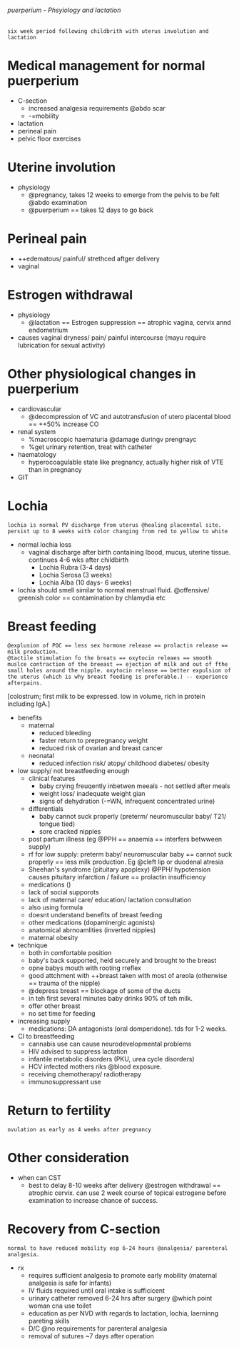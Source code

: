 ###### puerperium - Phsyiology and lactation
    six week period following childbrith with uterus involution and lactation

# Medical management for normal puerperium
- C-section
    + increased analgesia requirements @abdo scar
    + -=mobility
- lactation
- perineal pain
- pelvic floor exercises

# Uterine involution
- physiology
    + @pregnancy, takes 12 weeks to emerge from the pelvis to be felt @abdo examination
    + @puerperium == takes 12 days to go back

# Perineal pain
- ++edematous/ painful/ strethced aftger delivery
- vaginal

# Estrogen withdrawal
- physiology    
    + @lactation == Estrogen suppression == atrophic vagina, cervix annd endometrium 
- causes vaginal dryness/ pain/ painful intercourse (mayu require lubrication for sexual activity)

# Other physiological changes in puerperium
- cardiovascular
    + @decompression of VC and autotransfusion of utero placental blood == ++50% increase CO
- renal system
    + %macroscopic haematuria @damage duringv prengnayc
    + %get urinary retention, treat with catheter
- haematology
    + hyperocoagulable state like pregnancy, actually higher risk of VTE than in pregnancy
- GIT

# Lochia
    lochia is normal PV discharge from uterus @healing placenntal site. persist up to 8 weeks with color changing from red to yellow to white
- normal lochia loss
    + vaginal discharge after birth containing lbood, mucus, uterine tissue. continues 4-6 wks after childbirth
        * Lochia Rubra (3-4 days)
        * Lochia Serosa (3 weeks)
        * Lochia Alba  (10 days- 6 weeks)
- lochia should smell similar to normal menstrual fluid. @offensive/ greenish color == contamination by chlamydia etc

# Breast feeding
    @explusion of POC == less sex hormone release == prolactin release == milk production. 
    @tactile stimulation fo the breats == oxytocin releaes == smooth muslce contraction of the breeast == ejection of milk and out of fthe small holes around the nipple. oxytocin release == better expulsion of the uterus (which is why breast feeding is preferable.) -- experience afterpains.
[colostrum; first milk to be expressed. low in volume, rich in protein including IgA.]
- benefits
    + maternal
        * reduced bleeding
        * faster return to prepregnancy weight
        * reduced risk of ovarian and breast cancer
    + neonatal
        * reduced infection risk/ atopy/ childhood diabetes/ obesity
- low supply/ not breastfeeding enough
    + clinical features
        * baby crying freuqently inbetwen meeals - not settled after meals
        * weight loss/ inadequate weight gian
        * signs of dehydration (-=WN, infrequent concentrated urine)
    + differentials
        * baby cannot suck properly (preterm/ neuromuscular baby/ T21/ tongue tied)
        * sore cracked nipples
    + post partum illness (eg @PPH == anaemia == interfers betwween supply)
    + rf for low supply: preterm baby/ neuromuscular baby == cannot suck properly == less milk production. Eg @cleft lip or duodenal atresia
    + Sheehan's syndrome (pituitary apoplexy) @PPH/ hypotension causes pituitary infarction / failure == prolactin insufficiency
    + medications ()
    + lack of social supporots
    + lack of maternal care/ education/ lactation consultation
    + also using formula
    + doesnt understand benefits of breast feeding
    + other medications (dopaminergic agonists)
    + anatomical abrnoamlities (inverted nipples)
    + maternal obesity
- technique
    + both in comfortable position
    + baby's back supported, held securely and brought to the breast
    + opne babys mouth with rooting rreflex
    + good attchment with ++breast taken with most of areola (otherwise == trauma of the nipple)
    + @depress breast == blockage of some of the ducts
    + in teh first several minutes baby drinks 90% of teh milk.
    + offer other breast
    + no set time for feeding
- increasing supply
    + medications: DA antagonists (oral domperidone). tds for 1-2 weeks. 
- CI to breastfeeding   
    + cannabis use can cause neurodevelopmental problems
    + HIV advised to suppress lactation
    + infantile metabolic disorders (PKU, urea cycle disorders)
    + HCV infected mothers riks @blood exposure.
    + receiving chemotherapy/ radiotherapy
    + immunosuppressant use

# Return to fertility
    ovulation as early as 4 weeks after pregnancy



# Other consideration
- when can CST
    + best to delay 8-10 weeks after delivery @estrogen withdrawal == atrophic cervix. can use 2 week course of topical estrogene before examination to increase chance of success.



# Recovery from C-section
    normal to have reduced mobility esp 6-24 hours @analgesia/ parenteral analgesia.
- rx
    + requires sufficient analgesia to promote early mobility (maternal analgesia is safe for infants)
    + IV fluids required until oral intake is sufficicent
    + urinary catheter removed 6-24 hrs after surgery @which point woman cna use toilet 
    + education as per NVD with regards to lactation, lochia, laerninng pareting skills
    + D/C @no requirements for parenteral analgesia
    + removal of sutures ~7 days after operation
